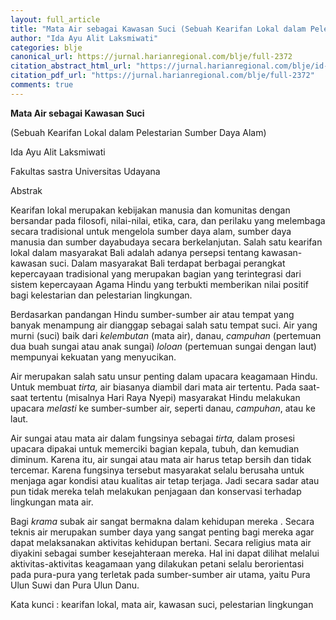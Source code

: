 ```yaml
---
layout: full_article
title: "Mata Air sebagai Kawasan Suci (Sebuah Kearifan Lokal dalam Pelestarian Sumber Daya Alam)"
author: "Ida Ayu Alit Laksmiwati"
categories: blje
canonical_url: https://jurnal.harianregional.com/blje/full-2372 
citation_abstract_html_url: "https://jurnal.harianregional.com/blje/id-2372"
citation_pdf_url: "https://jurnal.harianregional.com/blje/full-2372"  
comments: true
---
```


<p><span class="font0" style="font-weight:bold;">Mata Air sebagai Kawasan Suci</span></p>
<p><span class="font0">(Sebuah Kearifan Lokal dalam Pelestarian Sumber Daya Alam)</span></p>
<p><span class="font0">Ida Ayu Alit Laksmiwati</span></p>
<p><span class="font0">Fakultas sastra Universitas Udayana</span></p>
<p><span class="font0">Abstrak</span></p>
<p><span class="font0">Kearifan lokal merupakan kebijakan manusia dan komunitas dengan bersandar pada filosofi, nilai-nilai, etika, cara, dan perilaku yang melembaga secara tradisional untuk mengelola sumber daya alam, sumber daya manusia dan sumber dayabudaya secara berkelanjutan. Salah satu kearifan lokal dalam masyarakat Bali adalah adanya persepsi tentang kawasan-kawasan suci. Dalam masyarakat Bali terdapat berbagai perangkat kepercayaan tradisional yang merupakan bagian yang terintegrasi dari sistem kepercayaan Agama Hindu yang terbukti memberikan nilai positif bagi kelestarian dan pelestarian lingkungan.</span></p>
<p><span class="font0">Berdasarkan pandangan Hindu sumber-sumber air atau tempat yang banyak menampung air dianggap sebagai salah satu tempat suci. Air yang murni (suci) baik dari </span><span class="font0" style="font-style:italic;">kelembutan</span><span class="font0"> (mata air), danau, </span><span class="font0" style="font-style:italic;">campuhan</span><span class="font0"> (pertemuan dua buah sungai atau anak sungai) </span><span class="font0" style="font-style:italic;">loloan</span><span class="font0"> (pertemuan sungai dengan laut) mempunyai kekuatan yang menyucikan.</span></p>
<p><span class="font0">Air merupakan salah satu unsur penting dalam upacara keagamaan Hindu. Untuk membuat </span><span class="font0" style="font-style:italic;">tirta,</span><span class="font0"> air biasanya diambil dari mata air tertentu. Pada saat-saat tertentu (misalnya Hari Raya Nyepi) masyarakat Hindu melakukan upacara </span><span class="font0" style="font-style:italic;">melasti</span><span class="font0"> ke sumber-sumber air, seperti danau, </span><span class="font0" style="font-style:italic;">campuhan</span><span class="font0">, atau ke laut.</span></p>
<p><span class="font0">Air sungai atau mata air dalam fungsinya sebagai </span><span class="font0" style="font-style:italic;">tirta,</span><span class="font0"> dalam prosesi upacara dipakai untuk memerciki bagian kepala, tubuh, dan kemudian diminum. Karena itu, air sungai atau mata air harus tetap bersih dan tidak tercemar. Karena fungsinya tersebut masyarakat selalu berusaha untuk menjaga agar kondisi atau kualitas air tetap terjaga. Jadi secara sadar atau pun tidak mereka telah melakukan penjagaan dan konservasi terhadap lingkungan mata air.</span></p>
<p><span class="font0">Bagi </span><span class="font0" style="font-style:italic;">krama</span><span class="font0"> subak air sangat bermakna dalam kehidupan mereka . Secara teknis air merupakan sumber daya yang sangat penting bagi mereka agar dapat melaksanakan aktivitas kehidupan bertani. Secara religius mata air diyakini sebagai sumber kesejahteraan mereka. Hal ini dapat dilihat melalui aktivitas-aktivitas keagamaan yang dilakukan petani selalu berorientasi pada pura-pura yang terletak pada sumber-sumber air utama, yaitu Pura Ulun Suwi dan Pura Ulun Danu.</span></p>
<p><span class="font0">Kata kunci : kearifan lokal, mata air, kawasan suci, pelestarian lingkungan</span></p>